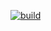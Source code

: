 [![build](https://github.com/wilddog64/XInstall2/actions/workflows/build-validatioin.yml/badge.svg)](https://github.com/wilddog64/XInstall2/actions/workflows/build-validatioin.yml)
